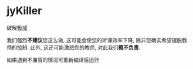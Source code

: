 # jyKiller
破解[极域](http://www.mythware.net/)

我们强烈**不建议**您这么做, 这可能会使您的听课效率下降, 除非您确实希望摆脱教师的控制.
此外, 这还可能激怒您的教师, 对此我们**概不负责**.

如果遇到不兼容的情况可重新编译后运行  
